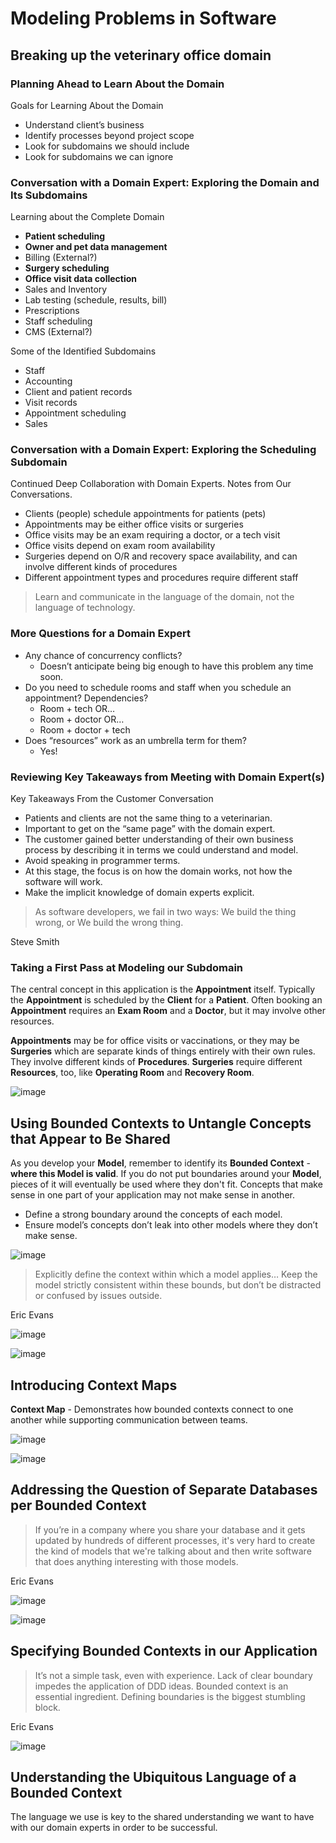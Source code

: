 # Modeling Problems in Software


## Breaking up the veterinary office domain

### Planning Ahead to Learn About the Domain

Goals for Learning About the Domain
  - Understand client’s business
  - Identify processes beyond project scope
  - Look for subdomains we should include
  - Look for subdomains we can ignore

### Conversation with a Domain Expert: Exploring the Domain and Its Subdomains

Learning about the Complete Domain
  - **Patient scheduling**
  - **Owner and pet data management**
  - Billing (External?)
  - **Surgery scheduling**
  - **Office visit data collection**
  - Sales and Inventory
  - Lab testing (schedule, results, bill)
  - Prescriptions
  - Staff scheduling
  - CMS (External?)  

Some of the Identified Subdomains
  - Staff
  - Accounting
  - Client and patient records
  - Visit records
  - Appointment scheduling
  - Sales
  
### Conversation with a Domain Expert: Exploring the Scheduling Subdomain
  
Continued Deep Collaboration with Domain Experts. Notes from Our Conversations.
  - Clients (people) schedule appointments for patients (pets)
  - Appointments may be either office visits or surgeries
  - Office visits may be an exam requiring a doctor, or a tech visit
  - Office visits depend on exam room availability
  - Surgeries depend on O/R and recovery space availability, and can involve different kinds of procedures
  - Different appointment types and procedures require different staff

> Learn and communicate in the language of the domain, not the language of technology.


### More Questions for a Domain Expert

- Any chance of concurrency conflicts? 
  - Doesn’t anticipate being big enough to have this problem any time soon.
- Do you need to schedule rooms and staff when you schedule an appointment? Dependencies?
  - Room + tech OR…
  - Room + doctor OR…
  - Room + doctor + tech 
- Does “resources” work as an umbrella term for them?
  - Yes!


### Reviewing Key Takeaways from Meeting with Domain Expert(s)

Key Takeaways From the Customer Conversation

-  Patients and clients are not the same thing to a veterinarian.
-  Important to get on the “same page” with the domain expert.
-  The customer gained better understanding of their own business process by describing it in terms we could understand and model.
-  Avoid speaking in programmer terms.
-  At this stage, the focus is on how the domain works, not how the software will work.
-  Make the implicit knowledge of domain experts explicit.

> As software developers, we fail in two ways: We build the thing wrong, or We build the wrong thing.

Steve Smith


### Taking a First Pass at Modeling our Subdomain

The central concept in this application is the **Appointment** itself. Typically the **Appointment** is scheduled by the **Client** for a **Patient**. Often booking an **Appointment** requires an **Exam Room** and a **Doctor**, but it may involve other resources.

**Appointments** may be for office visits or vaccinations, or they may be **Surgeries** which are separate kinds of things entirely with their own rules. They involve different kinds of **Procedures**. **Surgeries** require different **Resources**, too, like **Operating Room** and **Recovery Room**.

![image](https://user-images.githubusercontent.com/34960418/211534635-00a634e0-5c7d-45a7-b710-44a79bb10f27.png)



## Using Bounded Contexts to Untangle Concepts that Appear to Be Shared

As you develop your **Model**, remember to identify its **Bounded Context** - **where this Model is valid**. If you do not put boundaries around your **Model**, pieces of it will eventually be used where they don't fit. Concepts that make sense in one part of your application may not make sense in another.

- Define a strong boundary around the concepts of each model.
- Ensure model’s concepts don’t leak into other models where they don’t make sense.

![image](https://user-images.githubusercontent.com/34960418/211537216-70798f38-ee48-4efa-a4a4-4bb0372ea2cb.png)

> Explicitly define the context within which a model applies… Keep the model strictly consistent within these bounds, but don’t be distracted or confused by issues outside.

Eric Evans

![image](https://user-images.githubusercontent.com/34960418/211542457-11b49d18-8431-4e2d-a881-9045102bdcf1.png)

![image](https://user-images.githubusercontent.com/34960418/211543514-733f09df-f572-433f-a4c4-247a6a5251f8.png)


## Introducing Context Maps

**Context Map** - Demonstrates how bounded contexts connect to one another while supporting communication between teams.

![image](https://user-images.githubusercontent.com/34960418/211544847-17e11168-8fea-4664-9a80-38d97c2d7c36.png)

![image](https://user-images.githubusercontent.com/34960418/211545183-7abe2e9a-3d08-49b6-b585-e1afbe10a8cd.png)


## Addressing the Question of Separate Databases per Bounded Context

> If you’re in a company where you share your database and it gets updated by hundreds of different processes, it's very hard to create the kind of models that we're talking about and then write software that does anything interesting with those models.

Eric Evans

![image](https://user-images.githubusercontent.com/34960418/211546109-7b79e56b-f172-4016-9bab-624930b888a8.png)

![image](https://user-images.githubusercontent.com/34960418/211546239-124ace5c-0574-4da2-a911-9d470b44effe.png)


## Specifying Bounded Contexts in our Application

> It’s not a simple task, even with experience. Lack of clear boundary impedes the application of DDD ideas. Bounded context is an essential ingredient. Defining boundaries is the biggest stumbling block.

Eric Evans

![image](https://user-images.githubusercontent.com/34960418/211547228-8c829943-5ba6-46d0-ad90-c73ccf85ea7c.png)


## Understanding the Ubiquitous Language of a Bounded Context

The language we use is key to the shared understanding we want to have with our domain experts in order to be successful.
